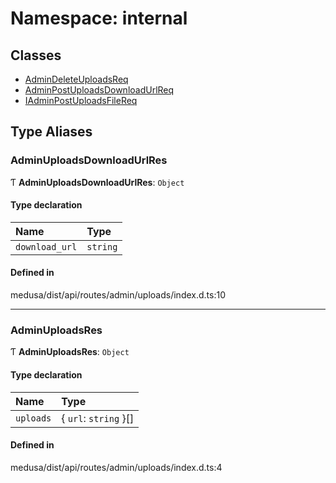 # Namespace: internal

## Classes

- [AdminDeleteUploadsReq](../classes/internal-31.AdminDeleteUploadsReq.md)
- [AdminPostUploadsDownloadUrlReq](../classes/internal-31.AdminPostUploadsDownloadUrlReq.md)
- [IAdminPostUploadsFileReq](../classes/internal-31.IAdminPostUploadsFileReq.md)

## Type Aliases

### AdminUploadsDownloadUrlRes

Ƭ **AdminUploadsDownloadUrlRes**: `Object`

#### Type declaration

| Name | Type |
| :------ | :------ |
| `download_url` | `string` |

#### Defined in

medusa/dist/api/routes/admin/uploads/index.d.ts:10

___

### AdminUploadsRes

Ƭ **AdminUploadsRes**: `Object`

#### Type declaration

| Name | Type |
| :------ | :------ |
| `uploads` | { `url`: `string`  }[] |

#### Defined in

medusa/dist/api/routes/admin/uploads/index.d.ts:4
